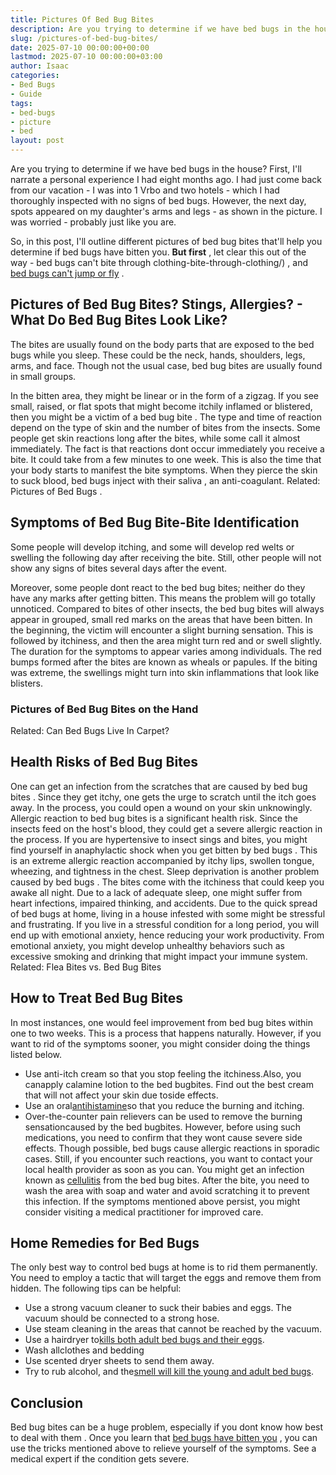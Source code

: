 ```yaml
---
title: Pictures Of Bed Bug Bites
description: Are you trying to determine if we have bed bugs in the house? First, I'll narrate a personal experience I had eight months ago. I had just come back from our...
slug: /pictures-of-bed-bug-bites/
date: 2025-07-10 00:00:00+00:00
lastmod: 2025-07-10 00:00:00+03:00
author: Isaac
categories:
- Bed Bugs
- Guide
tags:
- bed-bugs
- picture
- bed
layout: post
---
```

Are you trying to determine if we have bed bugs in the house? First, I'll narrate a personal experience I had eight months ago.
I had just come back from our vacation - I was into 1 Vrbo and two hotels - which I had thoroughly inspected with no signs of bed bugs.
However, the next day, spots appeared on my daughter's arms and legs - as shown in the picture. I was worried - probably just like you are.

So, in this post, I'll outline different pictures of bed bug bites that'll help you determine if bed bugs have bitten you.
**But first**
, let clear this out of the way -
bed bugs can't bite through clothing-bite-through-clothing/)
, and
[bed bugs can't jump or fly](https://pestpolicy.com/do-bed-bugs-jump/)
.
## Pictures of Bed Bug Bites? Stings, Allergies? - What Do Bed Bug Bites Look Like?
The bites are usually found on the body parts that are
exposed to the bed bugs
while you sleep. These could be the neck, hands, shoulders, legs, arms, and face. Though not the usual case,
bed bug bites
are usually found in small groups.

In the bitten area, they might be linear or in the form of a zigzag. If you see small, raised, or flat spots that might become itchily inflamed or blistered, then you might be a
victim of a bed bug bite
.
The type and time of reaction depend on the type of
skin and the number of bites
from the insects. Some people get skin reactions long after the bites, while some call it almost immediately.
The fact is that reactions dont occur immediately you receive a bite. It could take from a few minutes to one week. This is also the time that your body starts to manifest the bite symptoms. When they pierce the skin to suck blood,
bed bugs inject with their saliva
, an anti-coagulant.
Related:
Pictures of Bed Bugs
.
## Symptoms of Bed Bug Bite-Bite Identification
Some people will develop itching, and some will develop red welts or swelling the following day after receiving the bite. Still, other people will not show any signs of bites several days after the event.

Moreover, some people dont react to the bed bug bites; neither do they have any marks after getting bitten. This means the problem will go totally unnoticed.
Compared to bites of other insects, the
bed bug bites will always appear
in grouped, small red marks on the areas that have been bitten.
In the beginning, the victim will encounter a slight burning sensation. This is followed by itchiness, and then the area might turn red and or swell slightly. The duration for the symptoms to appear varies among individuals.
The red bumps formed after the bites are known as wheals or papules. If the biting was extreme, the swellings might turn into skin inflammations that look like blisters.
### Pictures of Bed Bug Bites on the Hand

Related:
Can Bed Bugs Live In Carpet?
## Health Risks of Bed Bug Bites
One can get an infection from the scratches that are
caused by bed bug bites
. Since they get itchy, one gets the urge to scratch until the itch goes away. In the process, you could open a wound on your skin unknowingly.
Allergic
reaction to bed bug
bites is a significant health risk. Since the insects feed on the host's blood, they could get a severe allergic reaction in the process.
If you are hypertensive to insect sings and bites, you might find yourself in anaphylactic shock when you
get bitten by bed bugs
. This is an extreme allergic reaction accompanied by itchy lips, swollen tongue, wheezing, and tightness in the chest.
Sleep deprivation is another
problem caused by bed bugs
. The bites come with the itchiness that could keep you awake all night. Due to a lack of adequate sleep, one might suffer from heart infections, impaired thinking, and accidents.
Due to the quick
spread of bed bugs
at home, living in a house infested with some might be stressful and frustrating. If you live in a stressful condition for a long period, you will end up with emotional anxiety, hence reducing your work productivity.
From emotional anxiety, you might develop unhealthy behaviors such as excessive smoking and drinking that might impact your immune system.
Related:
Flea Bites vs. Bed Bug Bites
## How to Treat Bed Bug Bites
In most instances, one would feel
improvement from bed bug bites
within one to two weeks. This is a process that happens naturally.
However, if you want to rid of the symptoms sooner, you might consider doing the things listed below.
- Use anti-itch cream so that you stop feeling the itchiness.Also, you canapply calamine lotion to the bed bugbites. Find out the best cream that will not affect your skin due toside effects.
- Use an oral[antihistamine](https://www.webmd.com/allergies/antihistamines-for-allergies)so that you reduce the burning and itching.
- Over-the-counter pain relievers can be used to remove the burning sensationcaused by the bed bugbites. However, before using such medications, you need to confirm that they wont cause severe side effects.
Though possible,
bed bugs cause allergic reactions
in sporadic cases. Still, if you encounter such reactions, you want to contact your local health provider as soon as you can.
You might get an infection known as
[cellulitis](https://www.mayoclinic.org/diseases-conditions/cellulitis/symptoms-causes/syc-20370762)
from the bed bug bites. After the bite, you need to
wash the area with soap
and water and avoid scratching it to prevent this infection. If the symptoms mentioned above persist, you might consider visiting a medical practitioner for improved care.
## Home Remedies for Bed Bugs
The only best way to
control bed bugs at home
is to rid them permanently.
You need to employ a tactic that will target the eggs and remove them from hidden. The following tips can be helpful:
- Use a strong vacuum cleaner to suck their babies and eggs. The vacuum should be connected to a strong hose.
- Use steam cleaning in the areas that cannot be reached by the vacuum.
- Use a hairdryer to[kills both adult bed bugs and their eggs](https://pestpolicy.com/how-to-kill-bed-bug-eggs/).
- Wash allclothes and bedding
- Use scented dryer sheets to send them away.
- Try to rub alcohol, and the[smell will kill the young and adult bed bugs](https://pestpolicy.com/what-do-bed-bugs-smell-like/).
## Conclusion
Bed bug bites can be a huge problem, especially if you dont know
how best to deal with them
.
Once you learn that
[bed bugs have bitten you](https://pestpolicy.com/can-bed-bugs-get-in-your-hair/)
, you can use the tricks mentioned above to relieve yourself of the symptoms. See a medical expert if the condition gets severe.
